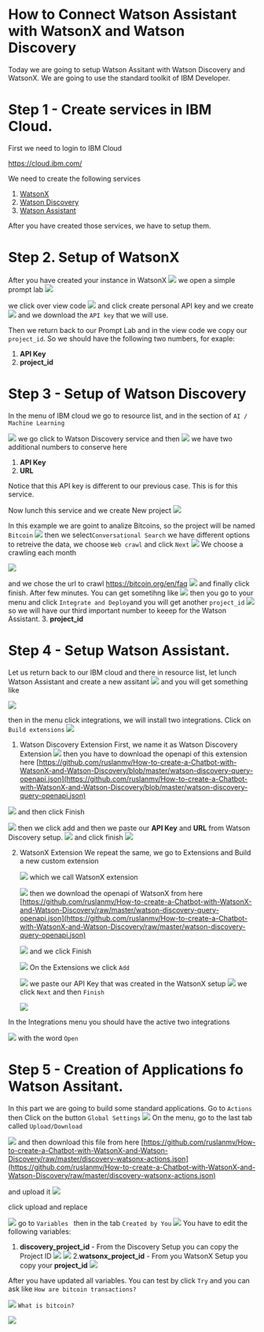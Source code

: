 # How to Connect Watson Assistant with WatsonX and Watson Discovery

Today we are going to setup Watson Assitant with Watson Discovery and WatsonX.
We are going to use the standard toolkit of IBM Developer.

# Step 1 - Create services in IBM Cloud.
First we need to login to IBM Cloud

https://cloud.ibm.com/

We need to create the following services
1. [WatsonX](https://www.ibm.com/watsonx?)
2. [Watson Discovery](https://www.ibm.com/products/watson-discovery)
3. [Watson Assistant](https://cloud.ibm.com/catalog/services/watson-assistant)

After you have created those services, we have to setup them.

# Step 2. Setup of WatsonX
After you have created your instance in WatsonX
![](assets/20230808211802.png)
we open a simple prompt lab
![](assets/20230808212344.png)

we click over view code
![](assets/20230808212502.png)
and click create personal API key
and we create
![](assets/20230808213210.png)
and we download the `API key` that we will use.

Then we return back to our Prompt Lab and in the view code we copy our 
`project_id`.
So we should have the following two numbers, for exaple:

1. **API Key**
2. **project_id**
   
# Step 3 - Setup of Watson Discovery
In the menu of IBM cloud we go to resource list, and in the section of
`AI / Machine Learning`

![](assets/20230808214104.png)
we go click to Watson Discovery service and then
![](assets/20230808214243.png)
we have two additional numbers to conserve here
1. **API Key**
2. **URL**

Notice that this API key is different to our previous case. This is for this service.

Now lunch this service and we create New project
![](assets/20230808214539.png)

In this example we are goint to analize Bitcoins, so the project will be named `Bitcoin`
![](assets/20230808214617.png)
then we select`Conversational Search`
we have different options to retreive the data, we choose `Web crawl` and click `Next`
![](assets/20230808214827.png)
We choose a crawling each month

![](assets/20230808215007.png)

and we chose the url to crawl
https://bitcoin.org/en/faq
![](assets/20230808215030.png)
and finally click finish.
After few minutes. You can get sometihng like
![](assets/20230808215134.png)
then you go to your menu and click `Integrate and Deploy`and you will get another `project_id`
![](assets/20230808215249.png)
so we will have our third important number to keeep for the Watson Assistant.
3. **project_id**

# Step 4 - Setup Watson Assistant.
Let us return back to our IBM cloud and there in resource list, let lunch Watson Assistant and create a new assitant
![](assets/20230808220116.png) and you will get something like

![](assets/20230808220241.png)

then in the menu click integrations, we will install two integrations.
Click on `Build extensions`
![](assets/20230808220353.png)
1. Watson Discovery Extension
   First, we name it as Watson Discovery Extension
   ![](assets/20230808220502.png)
   then you have to download the openapi of this extension here
  [https://github.com/ruslanmv/How-to-create-a-Chatbot-with-WatsonX-and-Watson-Discovery/blob/master/watson-discovery-query-openapi.json](https://github.com/ruslanmv/How-to-create-a-Chatbot-with-WatsonX-and-Watson-Discovery/blob/master/watson-discovery-query-openapi.json)

  ![](assets/20230808221657.png)
  and then click Finish

  ![](assets/20230808221723.png)
  then we click add and then we paste our **API Key** and **URL** from Watson Discovery setup.
 ![](assets/20230808222046.png) and click finish
 ![](assets/20230808222241.png)


2. WatsonX Extension
   We repeat the same, we go to Extensions and Build a new custom extension

   ![](assets/20230808222348.png)
   which we call WatsonX extension

   ![](assets/20230808222420.png)
   then we download the openapi of WatsonX from here
   [https://github.com/ruslanmv/How-to-create-a-Chatbot-with-WatsonX-and-Watson-Discovery/raw/master/watson-discovery-query-openapi.json](https://github.com/ruslanmv/How-to-create-a-Chatbot-with-WatsonX-and-Watson-Discovery/raw/master/watson-discovery-query-openapi.json)


   ![](assets/20230808222534.png)
   and we click Finish

   ![](assets/20230808222949.png)
   On the Extensions we click `Add`

   ![](assets/20230808223023.png)
   we paste our API Key that was created in the WatsonX setup
   ![](assets/20230808223206.png)
   we click `Next` and then `Finish`

   ![](assets/20230808223234.png)

In the Integrations menu you should have the active two integrations

![](assets/20230808223324.png)
with the word `Open`

# Step 5 - Creation of Applications fo Watson Assitant.

In this part we are going to build some standard applications.
Go to `Actions` then Click on the button `Global Settings`
![](assets/20230808223632.png)
On the menu, go to the last tab called `Upload/Download`

![](assets/20230808223735.png)
and then download this file from here
[https://github.com/ruslanmv/How-to-create-a-Chatbot-with-WatsonX-and-Watson-Discovery/raw/master/discovery-watsonx-actions.json](https://github.com/ruslanmv/How-to-create-a-Chatbot-with-WatsonX-and-Watson-Discovery/raw/master/discovery-watsonx-actions.json)

and upload it
![](assets/20230808223806.png)


click upload and replace

![](assets/20230808224016.png)
go to  `Variables ` then in the tab `Created by You`
![](assets/20230808224204.png)
 You have to edit the following variables:
 1. **discovery_project_id** -  From the Discovery Setup  you can copy the Project ID
![](assets/20230808224359.png)
![](assets/20230808224428.png)
2.**watsonx_project_id** - From you WatsonX Setup you copy your **project_id**
![](assets/20230808224624.png)

After you have updated all variables. You can test by click `Try`
and you can ask like
`How are bitcoin transactions?`

![](assets/20230808231106.png)
`What is bitcoin?`

![](assets/20230808231150.png)
